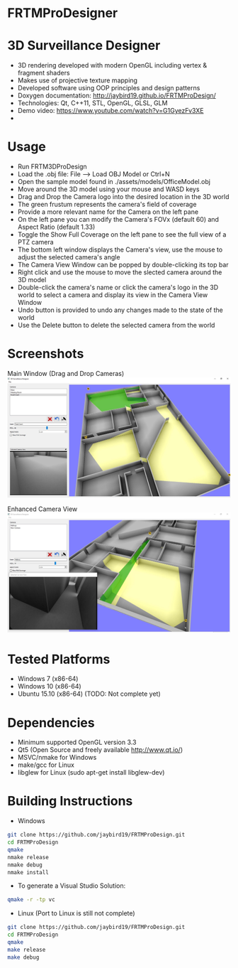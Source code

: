 FRTMProDesigner
===============

3D Surveillance Designer
========================

- 3D rendering developed with modern OpenGL including vertex & fragment shaders
- Makes use of projective texture mapping
- Developed software using OOP principles and design patterns
- Doxygen documentation: http://jaybird19.github.io/FRTMProDesign/
- Technologies: Qt, C++11, STL, OpenGL, GLSL, GLM
- Demo video: https://www.youtube.com/watch?v=G1GyezFv3XE
-

Usage
=====
- Run FRTM3DProDesign
- Load the .obj file: File --> Load OBJ Model or Ctrl+N
- Open the sample model found in ./assets/models/OfficeModel.obj
- Move around the 3D model using your mouse and WASD keys
- Drag and Drop the Camera logo into the desired location in the 3D world
- The green frustum represents the camera's field of coverage
- Provide a more relevant name for the Camera on the left pane
- On the left pane you can modify the Camera's FOVx (default 60) and Aspect Ratio (default 1.33)
- Toggle the Show Full Coverage on the left pane to see the full view of a PTZ camera
- The bottom left window displays the Camera's view, use the mouse to adjust the selected camera's angle
- The Camera View Window can be popped by double-clicking its top bar
- Right click and use the mouse to move the slected camera around the 3D model
- Double-click the camera's name or click the camera's logo in the 3D world to select a camera and display its view in the Camera View Window
- Undo button is provided to undo any changes made to the state of the world
- Use the Delete button to delete the selected camera from the world

Screenshots
===========
Main Window (Drag and Drop Cameras)
![Alt text](./misc/screenshots/main_window.jpg?raw=true "Main Window")

Enhanced Camera View
![Alt text](./misc/screenshots/room_corner.jpg?raw=true "Enahnced Camera View")

Tested Platforms
================
- Windows 7 (x86-64)
- Windows 10 (x86-64)
- Ubuntu 15.10 (x86-64) (TODO: Not complete yet)

Dependencies
============
- Minimum supported OpenGL version 3.3
- Qt5 (Open Source and freely available http://www.qt.io/)
- MSVC/nmake for Windows
- make/gcc for Linux
- libglew for Linux (sudo apt-get install libglew-dev)

Building Instructions
=====================
- Windows
```bash
git clone https://github.com/jaybird19/FRTMProDesign.git
cd FRTMProDesign
qmake
nmake release
nmake debug
nmake install
```

- To generate a Visual Studio Solution:
```bash
qmake -r -tp vc
```

- Linux (Port to Linux is still not complete)
```bash
git clone https://github.com/jaybird19/FRTMProDesign.git
cd FRTMProDesign
qmake
make release
make debug
```
